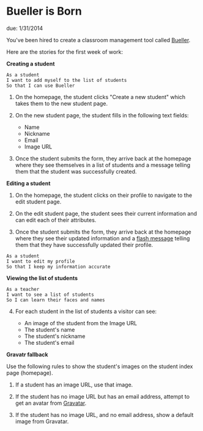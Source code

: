 # Bueller is Born

due: 1/31/2014

You've been hired to create a classroom management tool called [Bueller](http://www.youtube.com/watch?v=NP0mQeLWCCo).

Here are the stories for the first week of work:

**Creating a student**

```
As a student
I want to add myself to the list of students
So that I can use Bueller
```

1. On the homepage, the student clicks "Create a new student" which takes them
   to the new student page.

2. On the new student page, the student fills in the following text fields:
    * Name
    * Nickname
    * Email
    * Image URL

3. Once the student submits the form, they arrive back at the homepage where
   they see themselves in a list of students and a message telling them that the
   student was successfully created.

**Editing a student**

1. On the homepage, the student clicks on their profile to navigate to the edit
   student page.

2. On the edit student page, the student sees their current information and can
   edit each of their attributes.

3. Once the student submits the form, they arrive back at the homepage where
   they see their updated information and a [flash message](http://guides.rubyonrails.org/action_controller_overview.html#the-flash) telling them that they have
   successfully updated their profile.

```
As a student
I want to edit my profile
So that I keep my information accurate
```

**Viewing the list of students**

```
As a teacher
I want to see a list of students
So I can learn their faces and names
```

4. For each student in the list of students a visitor can see:

   * An image of the student from the Image URL
   * The student's name
   * The student's nickname
   * The student's email

**Gravatr fallback**

Use the following rules to show the student's images on the student index page
(homepage).

1. If a student has an image URL, use that image.

2. If the student has no image URL but has an email address, attempt to get an
   avatar from [Gravatar](http://en.gravatar.com/).

3. If the student has no image URL, and no email address, show a default image
   from Gravatar.

